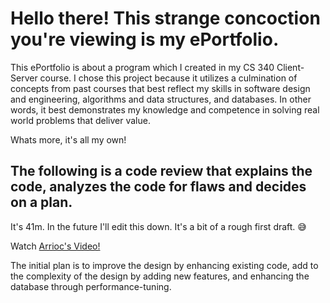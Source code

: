 

# Hello there! This strange concoction you're viewing is my ePortfolio. 

This ePortfolio is about a program which I created in my CS 340 Client-Server course. I chose this project because it utilizes a culmination of concepts from past courses that best reflect my skills in software design and engineering, algorithms and data structures, and databases. In other words, it best demonstrates my knowledge and competence in solving real world problems that deliver value. 

Whats more, it's all my own! 





## The following is a code review that explains the code, analyzes the code for flaws and decides on a plan. 
It's 41m. In the future I'll edit this down. It's a bit of a rough first draft. 😅


Watch [Arrioc's Video!](https://www.youtube.com/watch?v=wDXqfWe2RQw)


The initial plan is to improve the design by enhancing existing code, add to the complexity of the design by adding new features, and enhancing the database through performance-tuning. 
